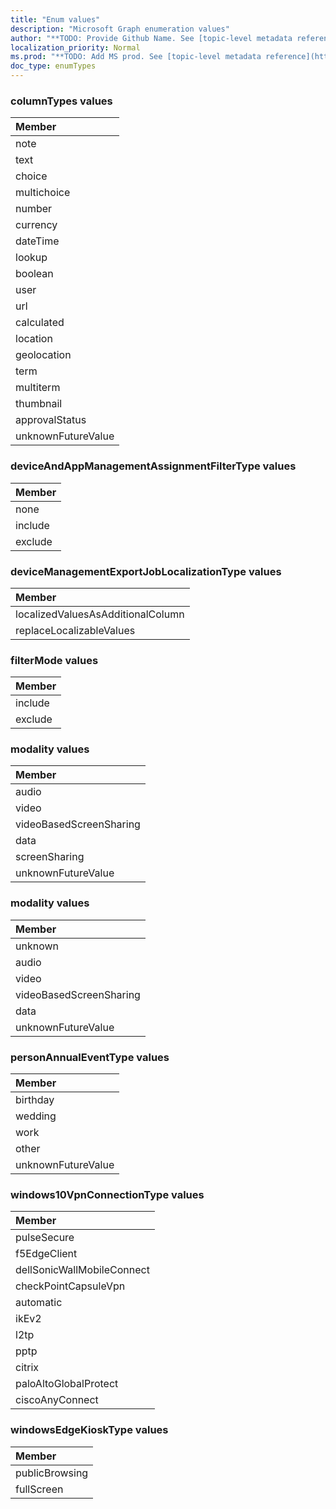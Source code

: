 ```yaml
---
title: "Enum values"
description: "Microsoft Graph enumeration values"
author: "**TODO: Provide Github Name. See [topic-level metadata reference](https://msgo.azurewebsites.net/add/document/guidelines/metadata.html#topic-level-metadata)**"
localization_priority: Normal
ms.prod: "**TODO: Add MS prod. See [topic-level metadata reference](https://msgo.azurewebsites.net/add/document/guidelines/metadata.html#topic-level-metadata)**"
doc_type: enumTypes
---
```


### columnTypes values 



|Member|
|:---|
|note|
|text|
|choice|
|multichoice|
|number|
|currency|
|dateTime|
|lookup|
|boolean|
|user|
|url|
|calculated|
|location|
|geolocation|
|term|
|multiterm|
|thumbnail|
|approvalStatus|
|unknownFutureValue|

### deviceAndAppManagementAssignmentFilterType values 



|Member|
|:---|
|none|
|include|
|exclude|

### deviceManagementExportJobLocalizationType values 



|Member|
|:---|
|localizedValuesAsAdditionalColumn|
|replaceLocalizableValues|

### filterMode values 



|Member|
|:---|
|include|
|exclude|

### modality values 



|Member|
|:---|
|audio|
|video|
|videoBasedScreenSharing|
|data|
|screenSharing|
|unknownFutureValue|

### modality values 



|Member|
|:---|
|unknown|
|audio|
|video|
|videoBasedScreenSharing|
|data|
|unknownFutureValue|

### personAnnualEventType values 



|Member|
|:---|
|birthday|
|wedding|
|work|
|other|
|unknownFutureValue|

### windows10VpnConnectionType values 



|Member|
|:---|
|pulseSecure|
|f5EdgeClient|
|dellSonicWallMobileConnect|
|checkPointCapsuleVpn|
|automatic|
|ikEv2|
|l2tp|
|pptp|
|citrix|
|paloAltoGlobalProtect|
|ciscoAnyConnect|

### windowsEdgeKioskType values 



|Member|
|:---|
|publicBrowsing|
|fullScreen|


